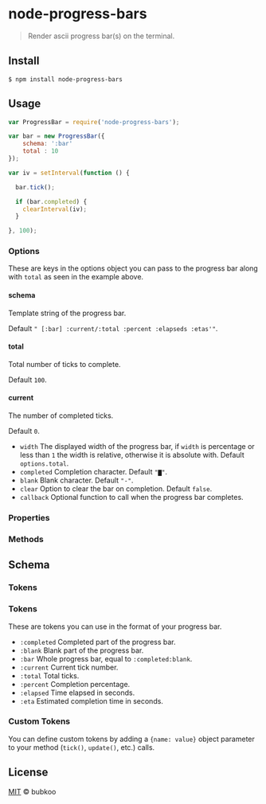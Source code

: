 # node-progress-bars

> Render ascii progress bar(s) on the terminal.

## Install

```
$ npm install node-progress-bars
```

## Usage

```javascript
var ProgressBar = require('node-progress-bars');

var bar = new ProgressBar({ 
    schema: ':bar'
    total : 10 
});

var iv = setInterval(function () {

  bar.tick();

  if (bar.completed) {
    clearInterval(iv);
  }

}, 100);
```

### Options

These are keys in the options object you can pass to the progress bar along with
`total` as seen in the example above.

#### schema

Template string of the progress bar. 

Default `" [:bar] :current/:total :percent :elapseds :etas'"`.

#### total

Total number of ticks to complete. 

Default `100`.

#### current

The number of completed ticks. 

Default `0`.

- `width` The displayed width of the progress bar, if `width` is percentage or less than `1` the width is relative, otherwise it is absolute with. Default `options.total`.
- `completed` Completion character. Default `"▇"`.
- `blank` Blank character. Default `"-"`.
- `clear` Option to clear the bar on completion. Default `false`.
- `callback` Optional function to call when the progress bar completes.

### Properties



### Methods


## Schema

### Tokens

### Tokens

These are tokens you can use in the format of your progress bar.

- `:completed` Completed part of the progress bar.
- `:blank` Blank part of  the progress bar.
- `:bar` Whole progress bar, equal to `:completed:blank`.
- `:current` Current tick number.
- `:total` Total ticks.
- `:percent` Completion percentage.
- `:elapsed` Time elapsed in seconds.
- `:eta` Estimated completion time in seconds.

### Custom Tokens

You can define custom tokens by adding a `{name: value}` object parameter to your method (`tick()`, `update()`, etc.) calls.




## License

[MIT](https://github.com/bubkoo/ansi.js/blob/master/LICENSE) © bubkoo
